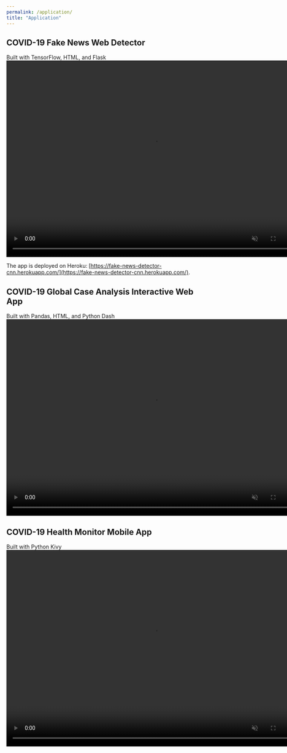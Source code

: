 ```yaml
---
permalink: /application/
title: "Application"
---
```


## COVID-19 Fake News Web Detector 
Built with TensorFlow, HTML, and Flask
<video muted autoplay controls width="768" height="512">
    <source src="/files/videos/fake-news-heroku.mp4" type="video/mp4">
</video>

The app is deployed on Heroku: [https://fake-news-detector-cnn.herokuapp.com/](https://fake-news-detector-cnn.herokuapp.com/). 

## COVID-19 Global Case Analysis Interactive Web App
Built with Pandas, HTML, and Python Dash
<video muted autoplay controls width="768" height="512">
    <source src="/files/videos/case-analysis-1.mp4" type="video/mp4">
</video>

## COVID-19 Health Monitor Mobile App
Built with Python Kivy
<video muted autoplay controls width="768" height="512">
    <source src="/files/videos/health-monitor.mp4" type="video/mp4">
</video>
